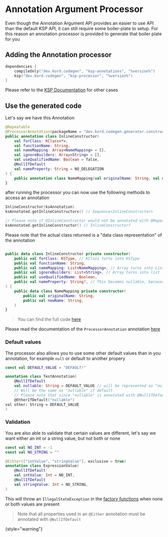 # Annotation Argument Processor

Even though the Annotation Argument API provides an easier to use API than the
default KSP API, it can still require some boiler-plate to setup. For this reason an annotation processor is provided
to generate that boiler plate for you

## Adding the Annotation processor

```kotlin
dependencies {
    compileOnly("dev.kord.codegen", "ksp-annotations", "%version%")
    ksp("dev.kord.codegen", "ksp-processor", "%version%")
}
```

Please refer to the [KSP Documentation](https://kotlinlang.org/docs/ksp-multiplatform.html#compilation-and-processing)
for other cases

## Use the generated code

Let's say we have this Annotation

```kotlin
@Repeatable
@ProcessorAnnotation(packageName = "dev.kord.codegen.generator.constructor_inliner")
public annotation class InlineConstructor(
    val forClass: KClass<*>,
    val functionName: String,
    val nameMapping: Array<NameMapping> = [],
    val ignoreBuilders: Array<String> = [],
    val useQualifiedName: Boolean = false,
    @NullIfDefault
    val nameProperty: String = NO_DELEGATION
) {
    public annotation class NameMapping(val originalName: String, val newName: String)
}
```

after running the processor you can now use the following methods to access an annotation

```kotlin
InlineConstructor(ksAnnotation)
ksAnnotated.getInlineConstructors() // Sequence<InlineConstructor>

// Please note if @InlineConstructor would not be annotated with @Repeatable this function would be generated instead
ksAnnotated.getInlineConstructor() // InlineConstructor?
```

Please note that the actual class returned is a "data class representation" of the annotation

```kotlin

public data class InlineConstructor private constructor(
    public val forClass: KSType, // KClass turns into KSType
    public val functionName: String,
    public val nameMapping: List<NameMapping>, // Array turns into List
    public val ignoreBuilders: List<String>, // Array turns into list
    public val useQualifiedName: Boolean,
    public val nameProperty: String?, // This becomes nullable, because it is annotated with @NullIfDefault
) {
    public data class NameMapping private constructor(
        public val originalName: String,
        public val newName: String,
    )
}
```

> You can find the full
> code [here](https://github.com/kordlib/codegen-kt/blob/main/ksp-annotations/src/commonMain/kotlin/InlineConstructor.kt)


Please read the documentation of the `ProcessorAnnotation`
annotation [here](https://codegen.kord.dev/api/ksp/dev.kord.codegen.ksp.annotations/-processor-annotation/index.html)

### Default values

The processor also allows you to use some other default values than in you annotation, for example `null` or default to
another propery

```kotlin
const val DEFAULT_VALUE = "DEFAULT!"

annotation class TestAnnotation(
    @NullIfDefault
    val nullable: String = DEFAULT_VALUE // will be represented as "null" if not explicitly defined
    // Will be the same as "nullable" if default
    // Please note that since "nullable" is annotated with @NullIfDefault other will be nullable too
    @OtherIfDefault("nullable")
val other: String = DEFAULT_VALUE
)
```

### Validation

You are also able to validate that certain values are different, let's say we want either an int or a string value,
but not both or none

```kotlin
const val NO_INT = -1
const val NO_STRING = ""

@Eihter(["intValue", "stringValue"], exclusive = true)
annotation class ExpressionValue(
    @NullIfDefault
    val intValue: Int = NO_INT,
    @NullIfDefault
    val stringValue: Int = NO_STRING,
)
```

This will throw an `IllegalStateException` in the [factory functions](#use-the-generated-code) when
none or both values are present

> Note that all properties used in an `@Either` annotation must be annotated with `@NullIfDefault`
>
{style="warning"}
